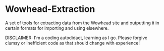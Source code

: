 # Wowhead-Extraction
A set of tools for extracting data from the Wowhead site and outputting it in certain formats for importing and using elsewhere.

DISCLAIMER: I'm a coding autodidact, learning as I go. Please forgive clumsy or inefficient code as that should change with experience!
